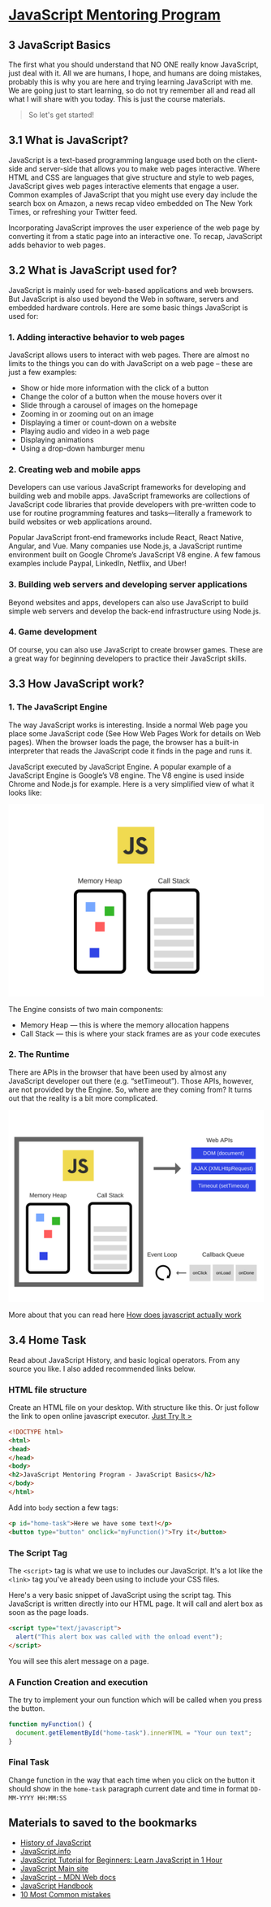 # [JavaScript Mentoring Program](../README.md)

## 3 JavaScript Basics

The first what you should understand that NO ONE really know JavaScript, just deal with it. All we are humans, I hope, and humans are doing mistakes, probably this is why you are here and trying learning JavaScript with me. We are going just to start learning, so do not try remember all and read all what I will share with you today. This is just the course materials.

> So let's get started!

## 3.1 What is JavaScript?

JavaScript is a text-based programming language used both on the client-side and server-side that allows you to make web pages interactive. Where HTML and CSS are languages that give structure and style to web pages, JavaScript gives web pages interactive elements that engage a user. Common examples of JavaScript that you might use every day include the search box on Amazon, a news recap video embedded on The New York Times, or refreshing your Twitter feed.  

Incorporating JavaScript improves the user experience of the web page by converting it from a static page into an interactive one. To recap, JavaScript adds behavior to web pages.

## 3.2 What is JavaScript used for?

JavaScript is mainly used for web-based applications and web browsers. But JavaScript is also used beyond the Web in software, servers and embedded hardware controls. Here are some basic things JavaScript is used for:

### 1. Adding interactive behavior to web pages

JavaScript allows users to interact with web pages. There are almost no limits to the things you can do with JavaScript on a web page – these are just a few examples:

- Show or hide more information with the click of a button
- Change the color of a button when the mouse hovers over it
- Slide through a carousel of images on the homepage
- Zooming in or zooming out on an image
- Displaying a timer or count-down on a website
- Playing audio and video in a web page
- Displaying animations
- Using a drop-down hamburger menu

### 2. Creating web and mobile apps

Developers can use various JavaScript frameworks for developing and building web and mobile apps. JavaScript frameworks are collections of JavaScript code libraries that provide developers with pre-written code to use for routine programming features and tasks—literally a framework to build websites or web applications around.

Popular JavaScript front-end frameworks include React, React Native, Angular, and Vue. Many companies use Node.js, a JavaScript runtime environment built on Google Chrome’s JavaScript V8 engine. A few famous examples include Paypal, LinkedIn, Netflix, and Uber!

### 3. Building web servers and developing server applications

Beyond websites and apps, developers can also use JavaScript to build simple web servers and develop the back-end infrastructure using Node.js.

### 4. Game development

Of course, you can also use JavaScript to create browser games. These are a great way for beginning developers to practice their JavaScript skills.

## 3.3 How JavaScript work?

### 1. The JavaScript Engine

The way JavaScript works is interesting. Inside a normal Web page you place some JavaScript code (See How Web Pages Work for details on Web pages). When the browser loads the page, the browser has a built-in interpreter that reads the JavaScript code it finds in the page and runs it.

JavaScript executed by JavaScript Engine. A popular example of a JavaScript Engine is Google’s V8 engine. The V8 engine is used inside Chrome and Node.js for example. Here is a very simplified view of what it looks like:

![o](./assets/1.png "JS Memory Usage")

The Engine consists of two main components:

- Memory Heap — this is where the memory allocation happens
- Call Stack — this is where your stack frames are as your code executes

### 2. The Runtime

There are APIs in the browser that have been used by almost any JavaScript developer out there (e.g. “setTimeout”). Those APIs, however, are not provided by the Engine.
So, where are they coming from?
It turns out that the reality is a bit more complicated.

![o](./assets/2.png "JS Memory Usage")

More about that you can read here [How does javascript actually work](https://blog.sessionstack.com/how-does-javascript-actually-work-part-1-b0bacc073cf)

## 3.4 Home Task

Read about JavaScript History, and basic logical operators. From any source you like. I also added recommended links below.

### HTML file structure

Create an HTML file on your desktop. With structure like this.
Or just follow the link to open online javascript executor.
[Just Try It >](https://www.w3schools.com/html/tryit.asp?filename=tryhtml_default_default)

```HTML
<!DOCTYPE html>
<html>
<head>
</head>
<body>
<h2>JavaScript Mentoring Program - JavaScript Basics</h2>
</body>
</html>
```

Add into `body` section a few tags:

```HTML
<p id="home-task">Here we have some text!</p>
<button type="button" onclick="myFunction()">Try it</button>
```

### The Script Tag

The `<script>` tag is what we use to includes our JavaScript. It's a lot like the `<link>` tag you've already been using to include your CSS files.

Here's a very basic snippet of JavaScript using the script tag. This JavaScript is written directly into our HTML page. It will call and alert box as soon as the page loads.

```HTML
<script type="text/javascript">
  alert("This alert box was called with the onload event");
</script>
```

You will see this alert message on a page.

### A Function Creation and execution

The try to implement your oun function which will be called when you press the button.

```javascript
function myFunction() {
  document.getElementById("home-task").innerHTML = "Your oun text";
}
```

### Final Task

Change function in the way that each time when you click on the button it should show in the `home-task` paragraph current date and time in format `DD-MM-YYYY HH:MM:SS`

## Materials to saved to the bookmarks

- [History of JavaScript](https://en.wikipedia.org/wiki/JavaScript)
- [JavaScript.info](https://javascript.info/)
- [JavaScript Tutorial for Beginners: Learn JavaScript in 1 Hour](https://www.youtube.com/watch?v=W6NZfCO5SIk&ab_channel=ProgrammingwithMosh)
- [JavaScript Main site](https://www.javascript.com/)
- [JavaScript - MDN Web docs](https://developer.mozilla.org/en-US/docs/Web/JavaScript)
- [JavaScript Handbook](http://edu-9.de/uploads/books/javascript-handbook.pdf)
- [10 Most Common mistakes](https://www.toptal.com/javascript/10-most-common-javascript-mistakes)
